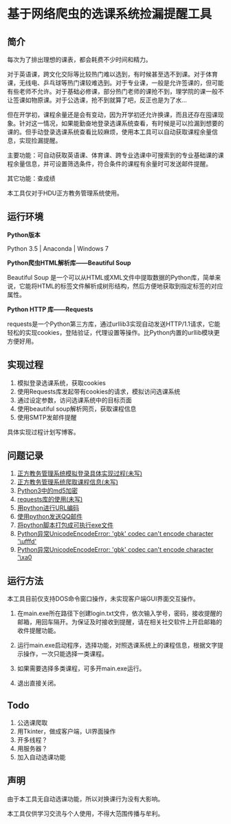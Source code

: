 # 基于网络爬虫的选课系统捡漏提醒工具

## 简介

每次为了排出理想的课表，都会耗费不少时间和精力。

对于英语课，跨文化交际等比较热门难以选到，有时候甚至选不到课。对于体育课，无线电、乒乓球等热门课较难选到。对于专业课，一般是允许签课的，但可能有些老师不允许。对于基础必修课，部分热门老师的课抢不到，理学院的课一般不让签课如物原课。对于公选课，抢不到就算了吧，反正也是为了水...

但在开学初，课程余量还是会有变动，因为开学初还允许换课，而且还存在囤课现象。针对这一情况，如果能勤奋地登录选课系统查看，有时候是可以捡漏到想要的课的。但手动登录选课系统查看比较麻烦，使用本工具可以自动获取课程余量信息，实现捡漏提醒。

主要功能：可自动获取英语课、体育课、跨专业选课中可搜索到的专业基础课的课程余量信息，并可设置筛选条件，符合条件的课程有余量时可发送邮件提醒。

其它功能：查成绩

本工具仅对于HDU正方教务管理系统使用。

## 运行环境

**Python版本**

Python 3.5 | Anaconda | Windows 7

**Python爬虫HTML解析库——Beautiful Soup**

Beautiful Soup 是一个可以从HTML或XML文件中提取数据的Python库，简单来说，它能将HTML的标签文件解析成树形结构，然后方便地获取到指定标签的对应属性。

**Python HTTP 库——Requests**

requests是一个Python第三方库，通过urllib3实现自动发送HTTP/1.1请求，它能轻松的实现cookies，登陆验证，代理设置等操作。比Python内置的urllib模块更方便好用。

## 实现过程

1. 模拟登录选课系统，获取cookies
2. 使用Requests库发起带有cookies的请求，模拟访问选课系统
3. 通过设定参数，访问选课系统中的目标页面
4. 使用beautiful soup解析网页，获取课程信息
5. 使用SMTP发邮件提醒

具体实现过程计划写博客。

## 问题记录

1. [正方教务管理系统模拟登录具体实现过程(未写)]()
2. [正方教务管理系统爬取课程信息(未写)]()
3. [Python3中的md5加密](https://blog.csdn.net/qq_38607035/article/details/82591931)
4. [requests库的使用(未写)]()
5. [用python进行URL编码](https://blog.csdn.net/qq_38607035/article/details/82594822)
6. [使用python发送QQ邮件](https://blog.csdn.net/qq_38607035/article/details/82594695)
7. [将python脚本打包成可执行exe文件](https://blog.csdn.net/qq_38607035/article/details/82592602)
8. [Python异常UnicodeEncodeError: 'gbk' codec can't encode character '\ufffd'](https://blog.csdn.net/qq_38607035/article/details/82595032)
9. [Python异常UnicodeEncodeError: 'gbk' codec can't encode character '\xa0](https://blog.csdn.net/qq_38607035/article/details/82595170)

## 运行方法

本工具目前仅支持DOS命令窗口操作，未实现客户端GUI界面交互操作。

1. 在main.exe所在路径下创建login.txt文件，依次输入学号，密码，接收提醒的邮箱，用回车隔开。为保证及时接收到提醒，请在相关社交软件上开启邮箱的收件提醒功能。

2. 运行main.exe启动程序，选择功能，对照选课系统上的课程信息，根据文字提示操作，一次只能选择一类课程。
3. 如果需要选择多类课程，可多开main.exe运行。
4. 退出直接关闭。

## Todo

1. 公选课爬取
2. 用Tkinter，做成客户端，UI界面操作
3. 开多线程？
4. 用服务器？
5. 加入自动选课功能

## 声明

由于本工具无自动选课功能，所以对换课行为没有大影响。

本工具仅供学习交流与个人使用，不得大范围传播与牟利。
